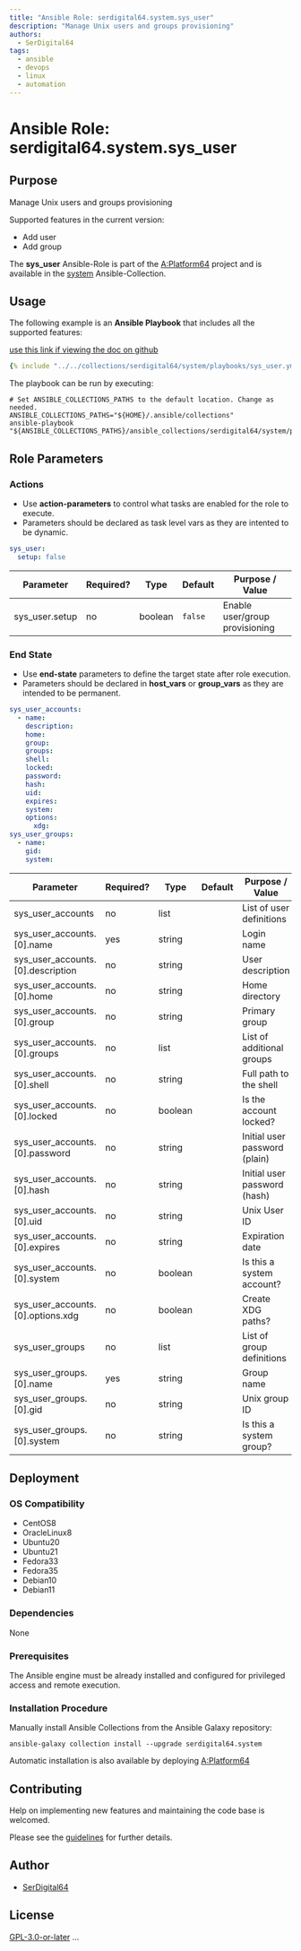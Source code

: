 ```yaml
---
title: "Ansible Role: serdigital64.system.sys_user"
description: "Manage Unix users and groups provisioning"
authors:
  - SerDigital64
tags:
  - ansible
  - devops
  - linux
  - automation
---
```


# Ansible Role: serdigital64.system.sys_user

## Purpose

Manage Unix users and groups provisioning

Supported features in the current version:

- Add user
- Add group

The **sys_user** Ansible-Role is part of the [A:Platform64](https://github.com/serdigital64/aplatform64) project and is available in the [system](https://aplatform64.readthedocs.io/en/latest/collections/system) Ansible-Collection.

## Usage

The following example is an **Ansible Playbook** that includes all the supported features:

[use this link if viewing the doc on github](https://github.com/aplatform64/system/blob/main/playbooks/sys_user.yml)

```yaml
{% include "../../collections/serdigital64/system/playbooks/sys_user.yml" %}
```

The playbook can be run by executing:

```shell
# Set ANSIBLE_COLLECTIONS_PATHS to the default location. Change as needed.
ANSIBLE_COLLECTIONS_PATHS="${HOME}/.ansible/collections"
ansible-playbook "${ANSIBLE_COLLECTIONS_PATHS}/ansible_collections/serdigital64/system/playbooks/sys_user.yml"
```

## Role Parameters

### Actions

- Use **action-parameters** to control what tasks are enabled for the role to execute.
- Parameters should be declared as task level vars as they are intented to be dynamic.

```yaml
sys_user:
  setup: false
```

| Parameter      | Required? | Type    | Default | Purpose / Value                |
| -------------- | --------- | ------- | ------- | ------------------------------ |
| sys_user.setup | no        | boolean | `false` | Enable user/group provisioning |

### End State

- Use **end-state** parameters to define the target state after role execution.
- Parameters should be declared in **host_vars** or **group_vars** as they are intended to be permanent.

```yaml
sys_user_accounts:
  - name:
    description:
    home:
    group:
    groups:
    shell:
    locked:
    password:
    hash:
    uid:
    expires:
    system:
    options:
      xdg:
sys_user_groups:
  - name:
    gid:
    system:
```

| Parameter                         | Required? | Type    | Default | Purpose / Value               |
| --------------------------------- | --------- | ------- | ------- | ----------------------------- |
| sys_user_accounts                 | no        | list    |         | List of user definitions      |
| sys_user_accounts.[0].name        | yes       | string  |         | Login name                    |
| sys_user_accounts.[0].description | no        | string  |         | User description              |
| sys_user_accounts.[0].home        | no        | string  |         | Home directory                |
| sys_user_accounts.[0].group       | no        | string  |         | Primary group                 |
| sys_user_accounts.[0].groups      | no        | list    |         | List of additional groups     |
| sys_user_accounts.[0].shell       | no        | string  |         | Full path to the shell        |
| sys_user_accounts.[0].locked      | no        | boolean |         | Is the account locked?        |
| sys_user_accounts.[0].password    | no        | string  |         | Initial user password (plain) |
| sys_user_accounts.[0].hash        | no        | string  |         | Initial user password (hash)  |
| sys_user_accounts.[0].uid         | no        | string  |         | Unix User ID                  |
| sys_user_accounts.[0].expires     | no        | string  |         | Expiration date               |
| sys_user_accounts.[0].system      | no        | boolean |         | Is this a system account?     |
| sys_user_accounts.[0].options.xdg | no        | boolean |         | Create XDG paths?             |
| sys_user_groups                   | no        | list    |         | List of group definitions     |
| sys_user_groups.[0].name          | yes       | string  |         | Group name                    |
| sys_user_groups.[0].gid           | no        | string  |         | Unix group ID                 |
| sys_user_groups.[0].system        | no        | string  |         | Is this a system group?       |

## Deployment

### OS Compatibility

- CentOS8
- OracleLinux8
- Ubuntu20
- Ubuntu21
- Fedora33
- Fedora35
- Debian10
- Debian11

### Dependencies

None

### Prerequisites

The Ansible engine must be already installed and configured for privileged access and remote execution.

### Installation Procedure

Manually install Ansible Collections from the Ansible Galaxy repository:

```shell
ansible-galaxy collection install --upgrade serdigital64.system
```

Automatic installation is also available by deploying [A:Platform64](https://aplatform64.readthedocs.io/en/latest/#deployment)

## Contributing

Help on implementing new features and maintaining the code base is welcomed.

Please see the [guidelines](https://aplatform64.readthedocs.io/en/latest/contributing/CONTRIBUTING) for further details.

## Author

- [SerDigital64](https://serdigital64.github.io/)

## License

[GPL-3.0-or-later](https://www.gnu.org/licenses/gpl-3.0.txt)
...
